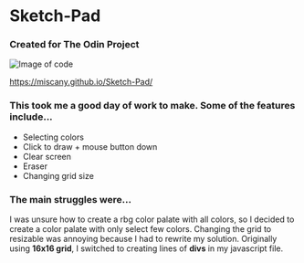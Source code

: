 # Sketch-Pad
### Created for The Odin Project
![Image of code](https://i.imgur.com/uDCgsAD.png)

https://miscany.github.io/Sketch-Pad/

### This took me a good day of work to make. Some of the features include...
* Selecting colors
* Click to draw + mouse button down
* Clear screen
* Eraser
* Changing grid size
### The main struggles were...
I was unsure how to create a rbg color palate with all colors, so I decided to create a color palate with only select few colors.
Changing the grid to resizable was annoying because I had to rewrite my solution. Originally using **16x16 grid**, I switched to creating lines of **divs** in my javascript file.

